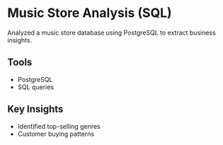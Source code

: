 # Music Store Analysis (SQL)
Analyzed a music store database using PostgreSQL to extract business insights.

## Tools
- PostgreSQL
- SQL queries

## Key Insights
- Identified top-selling genres
- Customer buying patterns
